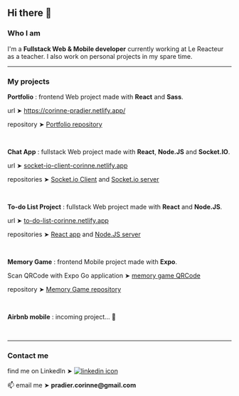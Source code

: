 <h2>Hi there 👋</h2>


<h3>Who I am</h3>

I'm a <strong>Fullstack Web & Mobile developer</strong> currently working at Le Reacteur as a teacher. I also work on personal projects in my spare time.  

<hr />

<h3>My projects</h3>



<p><strong>Portfolio</strong> : frontend Web project made with <strong>React</strong> and <strong>Sass</strong>.</p>
<p>url ➤ <a href="https://corinne-pradier.netlify.app/">https://corinne-pradier.netlify.app/</a></p>
<p>repository ➤ <a href="https://github.com/Corinne-Coding/Portfolio">Portfolio repository</a></p>

<br />




<p><strong>Chat App</strong> : fullstack Web project made with <strong>React</strong>, <strong>Node.JS</strong> and <strong>Socket.IO</strong>.</p>
<p>url ➤ <a href="https://socket-io-client-corinne.netlify.app/">socket-io-client-corinne.netlify.app</a></p>
<p>repositories ➤ <a href="https://github.com/Corinne-Coding/Socket-client">Socket.io Client</a> and <a href="https://github.com/Corinne-Coding/Socket-server">Socket.io server</a></p>

<br />





<p><strong>To-do List Project</strong> : fullstack Web project made with <strong>React</strong> and <strong>Node.JS</strong>.</p>
<p>url ➤ <a href="https://to-do-list-corinne.netlify.app">to-do-list-corinne.netlify.app</a></p>
<p>repositories ➤ <a href="https://github.com/Corinne-Coding/To-Do-List-React-APP">React app</a> and <a href="https://github.com/Corinne-Coding/To-do-List-express-API">Node.JS server</a></p>

<br />




<p><strong>Memory Game</strong> : frontend Mobile project made with <strong>Expo</strong>.</p>
<p>Scan QRCode with Expo Go application ➤ <a href="https://expo.io/@corinne-coding/memory-game/">memory game QRCode</a></p>
<p>repository ➤ <a href="https://github.com/Corinne-Coding/Memory-Game-RN">Memory Game repository</a></p>

<br />





<p><strong>Airbnb mobile</strong> : incoming project... 🐣</p>

<br />

<hr />


<h3>Contact me</h3>

<p>find me on LinkedIn ➤ <a href="https://www.linkedin.com/in/corinne-pradier-6610201b2/"><img alt="linkedin icon" src="https://res.cloudinary.com/cococloud/image/upload/c_scale,w_22/v1618215644/professional/linkedin_lra9cp.png" /></a></p>

<p>📫 email me ➤ <strong>pradier.corinne@gmail.com</strong></p>



<!--
**Corinne-Coding/Corinne-Coding** is a ✨ _special_ ✨ repository because its `README.md` (this file) appears on your GitHub profile.

Here are some ideas to get you started:

- 🔭 I’m currently working on ...
- 🌱 I’m currently learning ...
- 👯 I’m looking to collaborate on ...
- 🤔 I’m looking for help with ...
- 💬 Ask me about ...
- 📫 How to reach me: ...
- 😄 Pronouns: ...
- ⚡ Fun fact: ...
-->
